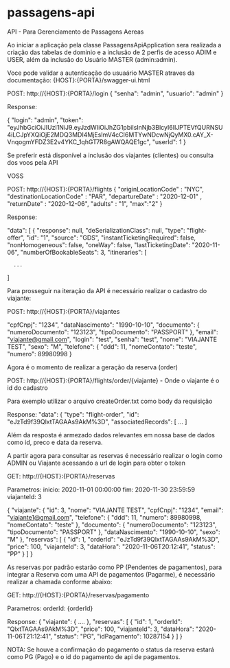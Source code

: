 # passagens-api
API - Para Gerenciamento de Passagens Aereas

Ao iniciar  a aplicação pela classe PassagensApiApplication sera realizada a criação das tabelas de dominio
e a inclusão de 2 perfis de acesso ADIM e USER, além da inclusão do Usuário MASTER (admin:admin).


Voce pode validar a autenticação do usuaário MASTER atraves da documentação: {HOST}:{PORTA}/swagger-ui.html

POST: http://{HOST}:{PORTA}/login
{
  "senha": "admin",
  "usuario": "admin"
}

Response:

{
  "login": "admin",
  "token": "eyJhbGciOiJIUzI1NiJ9.eyJzdWIiOiJhZG1pbiIsInNjb3BlcyI6IlJPTEVfQURNSU4iLCJpYXQiOjE2MDQ3MDI4MjEsImV4cCI6MTYwNDcwNjQyMX0.cAY_X-VnqogmYFDZ3E2v4YKC_1qhGT7R8gAWQAQE1gc",
  "userId": 1
}

Se preferir está disponível a inclusão dos viajantes (clientes) ou consulta dos voos pela API

VOSS
 
POST: http://{HOST}:{PORTA}/flights
{
	"originLocationCode" : "NYC",
	"destinationLocationCode" : "PAR",
	"departureDate" : "2020-12-01" ,
	"returnDate" : "2020-12-06",
	"adults" : "1",
	"max":"2"
}

Response:

"data": [
    {
      "response": null,
      "deSerializationClass": null,
      "type": "flight-offer",
      "id": "1",
      "source": "GDS",
      "instantTicketingRequired": false,
      "nonHomogeneous": false,
      "oneWay": false,
      "lastTicketingDate": "2020-11-06",
      "numberOfBookableSeats": 3,
      "itineraries": [
	  
	  ...
]


Para prosseguir na iteração da API é necessário realizar o cadastro do viajante:


POST: http://{HOST}:{PORTA}/viajantes

"cpfCnpj": "1234",
  "dataNascimento": "1990-10-10",
  "documento": {
    "numeroDocumento": "123123",
    "tipoDocumento": "PASSPORT"
  },
  "email": "viajante@gmail.com",
  "login": "test",
  "senha": "test",
  "nome": "VIAJANTE TEST",
  "sexo": "M",
  "telefone": {
    "ddd": 11,
    "nomeContato": "teste",
    "numero": 89980998
  }
  
  

Agora é o momento de realizar a geração da reserva (order)


POST: http://{HOST}:{PORTA}/flights/order/{viajante} - Onde o viajante é o id do cadastro

Para exemplo utilizar o arquivo createOrder.txt como body da requisição


Response:
"data": {
    "type": "flight-order",
    "id": "eJzTd9f39QlxtTAGAAs9AkM%3D",
    "associatedRecords": [
	...
	]

Além da resposta é armezado dados relevantes em nossa base de dados como id, preco e data da reserva.

A partir agora para consultar as reservas é necessário realizar o login como ADMIN ou Viajante acessando a url de login para obter o token

GET: http://{HOST}:{PORTA}/reservas

Parametros:
inicio: 2020-11-01 00:00:00
fim: 2020-11-30 23:59:59
viajanteId: 3

{
  "viajante": {
    "id": 3,
    "nome": "VIAJANTE TEST",
    "cpfCnpj": "1234",
    "email": "viajante1@gmail.com",
    "telefone": {
      "ddd": 11,
      "numero": 89980998,
      "nomeContato": "teste"
    },
    "documento": {
      "numeroDocumento": "123123",
      "tipoDocumento": "PASSPORT"
    },
    "dataNascimento": "1990-10-10",
    "sexo": "M"
  },
  "reservas": [
    {
      "id": 1,
      "orderId": "eJzTd9f39QlxtTAGAAs9AkM%3D",
      "price": 100,
      "viajanteId": 3,
      "dataHora": "2020-11-06T20:12:41",
      "status": "PP"
    }
  ]
}

As reservas por padrão estarão como PP (Pendentes de pagamentos), para integrar a Reserva com uma API de pagamentos (Pagarme), é necessário realizar a chamada conforme abaixo:

GET: http://{HOST}:{PORTA}/reservas/pagamento

Parametros:
orderId: {orderId}

Response:
{
  "viajante": {
    ....
  },
  "reservas": [
    {
      "id": 1,
      "orderId": "QlxtTAGAAs9AkM%3D",
      "price": 100,
      "viajanteId": 3,
      "dataHora": "2020-11-06T21:12:41",
      "status": "PG",
      "idPagamento": 10287154
    }
  ]
}

NOTA: Se houve a confirmação do pagamento o status da reserva estará como PG (Pago) e o id do pagamento de api de pagamentos.



